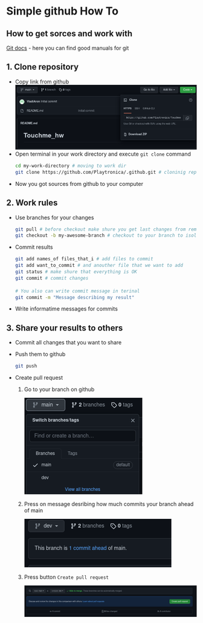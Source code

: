 # Simple github How To

##  How to get sorces and work with

[Git docs](https://git-scm.com/doc) - here you can find good manuals for git

## 1. Clone repository
    
* Copy link from github
![](images/screenshot.png)
* Open terminal in your work directory and execute `git clone` command
    ```bash
    cd my-work-directory # moving to work dir
    git clone https://github.com/Playtronica/.github.git # cloninig repository from github
    ```
* Now you got sources from github to your computer

## 2. Work rules

*  Use branches for your changes
    ```sh
    git pull # before checkout make shure you get last changes from remote
    git checkout -b my-awesome-branch # checkout to your branch to isolate your work
    ```
* Commit results 
    ```sh
    git add names_of files_that_i # add files to commit
    git add want_to_commit # and anouther file that we want to add
    git status # make shure that everything is OK
    git commit # commit changes 

    # You also can write commit message in terinal
    git commit -m "Message describing my result"
    ```
* Write informatime messages for commits

## 3. Share your results to others

* Commit all changes that you want to share
* Push them to github
    ```sh
    git push 
    ```
* Create pull request
    
    1. Go to your branch on github
    
        ![](images/branches.png)

    2. Press on message desribing how much commits your branch ahead of main

        ![](images/commits.png)

    3. Press button `Create pull request`

        ![](images/pr.png)
